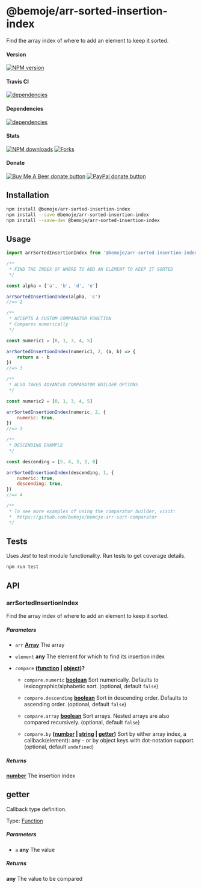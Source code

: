 # @bemoje/arr-sorted-insertion-index

Find the array index of where to add an element to keep it sorted.

#### Version

<span><a href="https://npmjs.org/@bemoje/arr-sorted-insertion-index" title="View this project on NPM"><img src="https://img.shields.io/npm/v/@bemoje/arr-sorted-insertion-index" alt="NPM version" /></a></span>

#### Travis CI

<span><a href="https://npmjs.org/@bemoje/arr-sorted-insertion-index" title="View this project on NPM"><img src="https://travis-ci.org/bemoje/bemoje-arr-sorted-insertion-index.svg?branch=master" alt="dependencies" /></a></span>

#### Dependencies

<span><a href="https://npmjs.org/@bemoje/arr-sorted-insertion-index" title="View this project on NPM"><img src="https://david-dm.org/bemoje/bemoje-arr-sorted-insertion-index.svg" alt="dependencies" /></a></span>

#### Stats

<span><a href="https://npmjs.org/@bemoje/arr-sorted-insertion-index" title="View this project on NPM"><img src="https://img.shields.io/npm/dt/@bemoje/arr-sorted-insertion-index" alt="NPM downloads" /></a></span>
<span><a href="https://github.com/bemoje/bemoje-arr-sorted-insertion-index/fork" title="Fork this project"><img src="https://img.shields.io/github/forks/bemoje/bemoje-arr-sorted-insertion-index" alt="Forks" /></a></span>

#### Donate

<span><a href="https://www.buymeacoffee.com/bemoje" title="Donate to this project using Buy Me A Beer"><img src="https://img.shields.io/badge/buy%20me%20a%20coffee-donate-yellow.svg?label=Buy me a beer!" alt="Buy Me A Beer donate button" /></a></span>
<span><a href="https://paypal.me/forstaaloen" title="Donate to this project using Paypal"><img src="https://img.shields.io/badge/paypal-donate-yellow.svg?label=PayPal" alt="PayPal donate button" /></a></span>

## Installation

```sh
npm install @bemoje/arr-sorted-insertion-index
npm install --save @bemoje/arr-sorted-insertion-index
npm install --save-dev @bemoje/arr-sorted-insertion-index
```

## Usage

```javascript
import arrSortedInsertionIndex from '@bemoje/arr-sorted-insertion-index'

/**
 * FIND THE INDEX OF WHERE TO ADD AN ELEMENT TO KEEP IT SORTED
 */

const alpha = ['a', 'b', 'd', 'e']

arrSortedInsertionIndex(alpha, 'c')
//=> 2

/**
 * ACCEPTS A CUSTOM COMPARATOR FUNCTION
 * Compares numerically
 */

const numeric1 = [0, 1, 3, 4, 5]

arrSortedInsertionIndex(numeric1, 2, (a, b) => {
	return a - b
})
//=> 3

/**
 * ALSO TAKES ADVANCED COMPARATOR BUILDER OPTIONS
 */

const numeric2 = [0, 1, 3, 4, 5]

arrSortedInsertionIndex(numeric, 2, {
	numeric: true,
})
//=> 3

/**
 * DESCENDING EXAMPLE
 */

const descending = [5, 4, 3, 2, 0]

arrSortedInsertionIndex(descending, 1, {
	numeric: true,
	descending: true,
})
//=> 4

/**
 * To see more examples of using the comparator builder, visit:
 *  https://github.com/bemoje/bemoje-arr-sort-comparator
 */

```


## Tests
Uses *Jest* to test module functionality. Run tests to get coverage details.

```bash
npm run test
```

## API
### arrSortedInsertionIndex

Find the array index of where to add an element to keep it sorted.

##### Parameters

-   `arr` **[Array][5]** The array

-   `element` **any** The element for which to find its insertion index

-   `compare` **([function][6] \| [object][7])?** 

    -   `compare.numeric` **[boolean][8]** Sort numerically. Defaults to lexicographic/alphabetic sort. (optional, default `false`)

    -   `compare.descending` **[boolean][8]** Sort in descending order. Defaults to ascending order. (optional, default `false`)

    -   `compare.array` **[boolean][8]** Sort arrays. Nested arrays are also compared recursively. (optional, default `false`)

    -   `compare.by` **([number][9] \| [string][10] \| [getter][11])** Sort by either array index, a callback(element): any - or by object keys with dot-notation support. (optional, default `undefined`)

##### Returns
**[number][9]** The insertion index

## getter

Callback type definition.

Type: [Function][6]

##### Parameters

-   `a` **any** The value

##### Returns
**any** The value to be compared

[1]: #arrsortedinsertionindex

[2]: #parameters

[3]: #getter

[4]: #parameters-1

[5]: https://developer.mozilla.org/docs/Web/JavaScript/Reference/Global_Objects/Array

[6]: https://developer.mozilla.org/docs/Web/JavaScript/Reference/Statements/function

[7]: https://developer.mozilla.org/docs/Web/JavaScript/Reference/Global_Objects/Object

[8]: https://developer.mozilla.org/docs/Web/JavaScript/Reference/Global_Objects/Boolean

[9]: https://developer.mozilla.org/docs/Web/JavaScript/Reference/Global_Objects/Number

[10]: https://developer.mozilla.org/docs/Web/JavaScript/Reference/Global_Objects/String

[11]: #getter